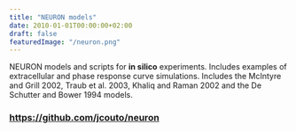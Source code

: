 ```yaml
---
title: "NEURON models"
date: 2010-01-01T00:00:00+02:00
draft: false
featuredImage: "/neuron.png"
---
```


NEURON models and scripts for **in silico** experiments. Includes examples of extracellular and phase response curve simulations. Includes the McIntyre and Grill 2002, Traub et al. 2003, Khaliq and Raman 2002 and the De Schutter and Bower 1994 models.


### https://github.com/jcouto/neuron

